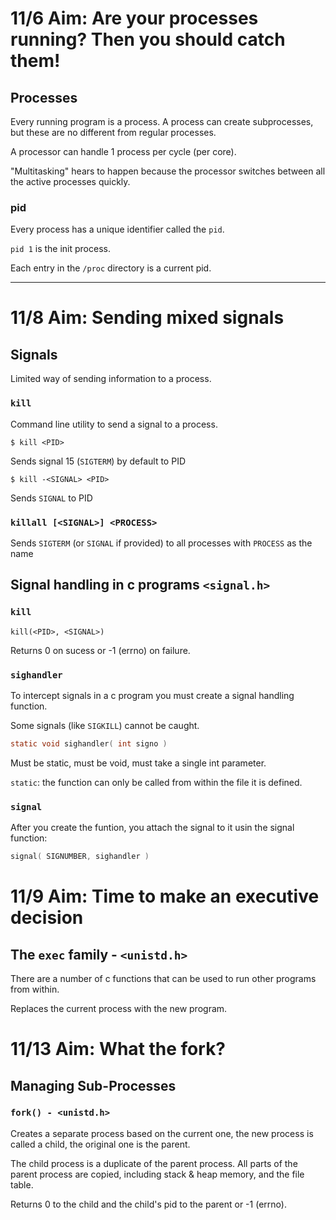 # 11/6 Aim: Are your processes running? Then you should catch them!

## Processes

Every running program is a process. A process can create subprocesses, but
these are no different from regular processes.

A processor can handle 1 process per cycle (per core).

"Multitasking" hears to happen because the processor switches between
all the active processes quickly.

### pid

Every process has a unique identifier called the `pid`.

`pid 1` is the init process.

Each entry in the `/proc` directory is a current pid.

---

# 11/8 Aim: Sending mixed signals

## Signals

Limited way of sending information to a process.

### `kill`

Command line utility to send a signal to a process.

```
$ kill <PID>
```

Sends signal 15 (`SIGTERM`) by default to PID

```
$ kill -<SIGNAL> <PID>
```

Sends `SIGNAL` to PID

### `killall [<SIGNAL>] <PROCESS>`

Sends `SIGTERM` (or `SIGNAL` if provided) to all processes with `PROCESS` as
the name

## Signal handling in c programs `<signal.h>`

### `kill`
```
kill(<PID>, <SIGNAL>)
```

Returns 0 on sucess or -1 (errno) on failure.

### `sighandler`

To intercept signals in a c program you must create a signal handling
function.

Some signals (like `SIGKILL`) cannot be caught.

```c
static void sighandler( int signo )
```

Must be static, must be void, must take a single int parameter.

`static`: the function can only be called from within the file it
is defined.

### `signal`

After you create the funtion, you attach the signal to it usin
the signal function:

```c
signal( SIGNUMBER, sighandler )
```

# 11/9 Aim: Time to make an executive decision

## The `exec` family - `<unistd.h>`

There are a number of c functions that can be used to run other programs
from within.

Replaces the current process with the new program.

# 11/13 Aim: What the fork?

## Managing Sub-Processes

### `fork() - <unistd.h>`

Creates a separate process based on the current one, the new process
is called a child, the original one is the parent.

The child process is a duplicate of the parent process.
All parts of the parent process are copied, including stack & heap
memory, and the file table.

Returns 0 to the child and the child's pid to the parent or -1 (errno).
